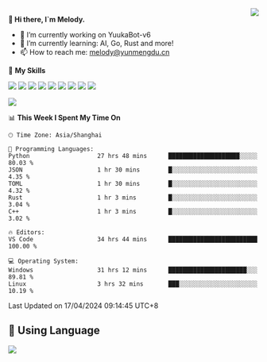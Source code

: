 <a href="#">
  <img align="right" src="https://github-readme-stats.vercel.app/api?username=melodyyuuka&count_private=true&show_icons=true" />
</a>

**👋 Hi there, I`m Melody.**

- 🔭 I’m currently working on YuukaBot-v6
- 🌱 I’m currently learning: AI, Go, Rust and more!
- 📫 How to reach me: melody@yunmengdu.cn

🌟 **My Skills** 

![](https://img.shields.io/badge/-Python-3e74a2?style=flat-square&logo=Python&logoColor=fff)
![](https://img.shields.io/badge/-Java-007396?style=flat-square&logo=OpenJDK&logoColor=fff)
![](https://img.shields.io/badge/-Node.js-339933?style=flat-square&logo=Node.js&logoColor=fff)
![](https://img.shields.io/badge/-Git-f05032?style=flat-square&logo=git&logoColor=fff)
![](https://img.shields.io/badge/-PostgreSQL-4169e1?style=flat-square&logo=PostgreSQL&logoColor=fff)
![](https://img.shields.io/badge/-Rust-000000?style=flat-square&logo=rust&logoColor=fff)
![](https://img.shields.io/badge/-VSCode-007acc?style=flat-square&logo=Visual-Studio-Code&logoColor=fff)
![](https://img.shields.io/badge/-FastAPI-009688?style=flat-square&logo=FastAPI&logoColor=fff)
![](https://img.shields.io/badge/-Linux-000000?style=flat-square&logo=Linux&logoColor=fff)


![](https://wakatime.com/badge/user/fa6dc0e2-47c5-4d2d-ae45-69fec6f2122c.svg)

<!--START_SECTION:waka-->
📊 **This Week I Spent My Time On** 

```text
🕑︎ Time Zone: Asia/Shanghai

💬 Programming Languages: 
Python                   27 hrs 48 mins      ████████████████████░░░░░   80.03 % 
JSON                     1 hr 30 mins        █░░░░░░░░░░░░░░░░░░░░░░░░    4.35 % 
TOML                     1 hr 30 mins        █░░░░░░░░░░░░░░░░░░░░░░░░    4.32 % 
Rust                     1 hr 3 mins         █░░░░░░░░░░░░░░░░░░░░░░░░    3.04 % 
C++                      1 hr 3 mins         █░░░░░░░░░░░░░░░░░░░░░░░░    3.02 % 

🔥 Editors: 
VS Code                  34 hrs 44 mins      █████████████████████████   100.00 % 

💻 Operating System: 
Windows                  31 hrs 12 mins      ██████████████████████░░░   89.81 % 
Linux                    3 hrs 32 mins       ███░░░░░░░░░░░░░░░░░░░░░░   10.19 % 
```


 Last Updated on 17/04/2024 09:14:45 UTC+8
<!--END_SECTION:waka-->

## 🥰 **Using Language**

![](https://github-readme-stats.vercel.app/api/wakatime?username=MelodyYuyuko&layout=compact&hide_border=true)

